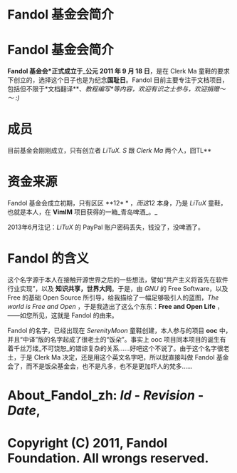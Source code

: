 # Fandol 基金会简介

# Fandol 基金会简介 #
**Fandol 基金会\*正式成立于\_公元 2011 年 9 月 18 日**，是在 Clerk Ma 童鞋的要求下创立的，选择这个日子也是为纪念**国耻日**。Fandol 目前主要专注于文档项目，包括但不限于\*文档翻译**、_教程编写\*等内容，欢迎有识之士参与，欢迎捐赠～～ :)_

# 成员 #
目前基金会刚刚成立，只有创立者 _LiTuX. S_ 跟 _Clerk Ma_ 两个人，囧TL**

# 资金来源 #
Fandol 基金会成立初期，只有区区 **12$**，而这 12$ 本身，乃是 _LiTuX_ 童鞋，也就是本人，在 **VimIM** 项目获得的一箱\_青岛啤酒_。_

2013年6月注记：_LiTuX_ 的 PayPal 账户密码丢失，钱没了，没啤酒了。

# Fandol 的含义 #
这个名字源于本人在接触开源世界之后的一些想法，譬如“共产主义将首先在软件行业实现”，以及 **知识共享，世界大同**。于是，由 _GNU_ 的 Free Software，以及 Free 的基础 Open Source 所引导，给我描绘了一幅足够吸引人的蓝图，_The world is Free and Open_ ，于是我造出了这么个东东：**Free and Open Life** ，——如您所见，这就是 Fandol 的由来。

Fandol 的名字，已经出现在 _SerenityMoon_ 童鞋创建，本人参与的项目 **ooc** 中，并且“中译”版的名字起成了很老土的“饭朵”。事实上 ooc 项目同本项目的诞生有着千丝万缕\_不可饶恕\_的错综复杂的关系……好吧这个不说了。由于这个名字很老土，于是 Clerk Ma 决定，还是用这个英文名字吧，所以就直接叫做 Fandol 基金会了，而不是饭朵基金会，也不是凡多，也不是更加吓人的梵多……

# About\_Fandol\_zh: $Id$ - $Revision$ - $Date$,
# Copyright (C) 2011, Fandol Foundation. All wrongs reserved.